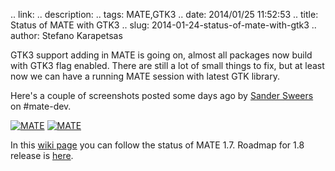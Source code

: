 .. link: 
.. description: 
.. tags: MATE,GTK3
.. date: 2014/01/25 11:52:53
.. title: Status of MATE with GTK3
.. slug: 2014-01-24-status-of-mate-with-gtk3
.. author: Stefano Karapetsas

GTK3 support adding in MATE is going on, almost all packages now build
with GTK3 flag enabled. There are still a lot of small things to fix,
but at least now we can have a running MATE session with latest GTK
library.

Here's a couple of screenshots posted some days ago by
[Sander Sweers](https://github.com/infirit/) on #mate-dev.

[![MATE](/assets/2014-01-24-gtk3-mate-1-mini.jpg)](/assets/2014-01-24-gtk3-mate-1.jpg)
[![MATE](/assets/2014-01-24-gtk3-mate-2-mini.png)](/assets/2014-01-24-gtk3-mate-2.png)

In this [wiki page](http://wiki.mate-desktop.org/status:1.8) you can
follow the status of MATE 1.7. Roadmap for 1.8 release is
[here](http://wiki.mate-desktop.org/roadmap#release_18).
